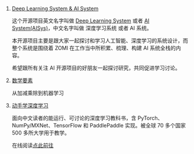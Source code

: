 1. [Deep Learning System &amp; AI System](https://chenzomi12.github.io/)

    这个开源项目英文名字叫做 [Deep Learning System](https://github.com/chenzomi12/DeepLearningSystem) 或者 [AI System(AISys)](https://github.com/chenzomi12/DeepLearningSystem)，中文名字叫做 深度学习系统 或者 AI 系统。

    本开源项目主要是跟大家一起探讨和学习人工智能、深度学习的系统设计，而整个系统是围绕着 ZOMI 在工作当中所积累、梳理、构建 AI 系统全栈的内容。

    希望跟所有关注 AI 开源项目的好朋友一起探讨研究，共同促进学习讨论。
2. [数学要素](https://github.com/Visualize-ML/Book3_Elements-of-Mathematics)

    从加减乘除到机器学习
3. [动手学深度学习](https://github.com/d2l-ai/d2l-zh)

    面向中文读者的能运行、可讨论的深度学习教科书，含 PyTorch、NumPy/MXNet、TensorFlow 和 PaddlePaddle 实现。被全球 70 多个国家 500 多所大学用于教学。

    在线阅读[点此前往](https://zh.d2l.ai/index.html)

‍
